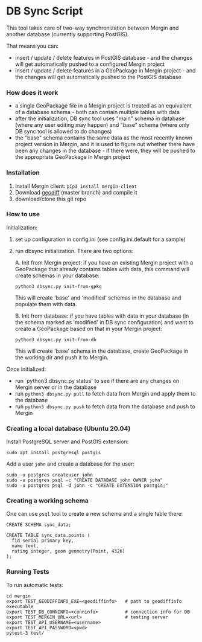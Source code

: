 # DB Sync Script

This tool takes care of two-way synchronization between Mergin and another database (currently supporting PostGIS).

That means you can:
- insert / update / delete features in PostGIS database - and the changes will get automatically
  pushed to a configured Mergin project
- insert / update / delete features in a GeoPackage in Mergin project - and the changes will get
  automatically pushed to the PostGIS database 

### How does it work

- a single GeoPackage file in a Mergin project is treated as an equivalent of a database schema - both can contain
  multiple tables with data
- after the initialization, DB sync tool uses "main" schema in database (where any user editing may happen)
  and "base" schema (where only DB sync tool is allowed to do changes)
- the "base" schema contains the same data as the most recently known project version in Mergin, and it is used
  to figure out whether there have been any changes in the database - if there were, they will be pushed
  to the appropriate GeoPackage in Mergin project

### Installation

1. Install Mergin client: `pip3 install mergin-client`
2. Download [geodiff](https://github.com/lutraconsulting/geodiff) (master branch) and compile it 
2. download/clone this git repo

### How to use

Initialization:

1. set up configuration in config.ini  (see config.ini.default for a sample)
2. run dbsync initialization. There are two options:

   A. Init from Mergin project: if you have an existing Mergin project with a GeoPackage
      that already contains tables with data, this command will create schemas in your database:
      ```
      python3 dbsync.py init-from-gpkg
      ```
      This will create 'base' and 'modified' schemas in the database and populate them with data.
    
   B. Init from database: if you have tables with data in your database (in the schema marked as 'modified'
      in DB sync configuration) and want to create a GeoPackage based on that in your Mergin project:
      ```
      python3 dbsync.py init-from-db
      ```
      This will create 'base' schema in the database, create GeoPackage in the working dir and push it to Mergin.
   
Once initialized:

- run `python3 dbsync.py status' to see if there are any changes on Mergin server or in the database
- run `python3 dbsync.py pull` to fetch data from Mergin and apply them to the database
- run `python3 dbsync.py push` to fetch data from the database and push to Mergin


### Creating a local database (Ubuntu 20.04)

Install PostgreSQL server and PostGIS extension:
```
sudo apt install postgresql postgis
```

Add a user `john` and create a database for the user:
```
sudo -u postgres createuser john
sudo -u postgres psql -c "CREATE DATABASE john OWNER john"
sudo -u postgres psql -d john -c "CREATE EXTENSION postgis;"
``` 

### Creating a working schema

One can use `psql` tool to create a new schema and a single table there:

```
CREATE SCHEMA sync_data;

CREATE TABLE sync_data.points (
  fid serial primary key,
  name text,
  rating integer, geom geometry(Point, 4326)
);
```

### Running Tests

To run automatic tests:

    cd mergin
    export TEST_GEODIFFINFO_EXE=<geodiffinfo>   # path to geodiffinfo executable
    export TEST_DB_CONNINFO=<conninfo>          # connection info for DB
    export TEST_MERGIN_URL=<url>                # testing server
    export TEST_API_USERNAME=<username>
    export TEST_API_PASSWORD=<pwd>
    pytest-3 test/

